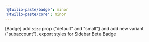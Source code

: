 ```yaml
---
'@twilio-paste/badge': minor
'@twilio-paste/core': minor
---
```


[Badge] add `size` prop ("default" and "small") and add new variant ("subaccount"), export styles for Sidebar Beta Badge
